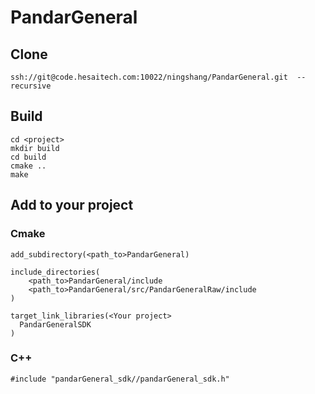 # PandarGeneral
## Clone
```
ssh://git@code.hesaitech.com:10022/ningshang/PandarGeneral.git  --recursive
```
## Build
```
cd <project>
mkdir build
cd build
cmake ..
make
```
## Add to your project
### Cmake
```
add_subdirectory(<path_to>PandarGeneral)

include_directories(
	<path_to>PandarGeneral/include
	<path_to>PandarGeneral/src/PandarGeneralRaw/include
)

target_link_libraries(<Your project>
  PandarGeneralSDK
)
```
### C++
```
#include "pandarGeneral_sdk//pandarGeneral_sdk.h"
```
